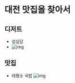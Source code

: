 # 대전 맛집을 찾아서

## 디저트
-  성심당
-  ![img](https://ak-d.tripcdn.com/images/1i63l22347kts2dsh31FB.jpg?proc=source/trip)

## 맛집
- 태평소 국밥
  ![img](https://thingool123.godohosting.com/data/goods/21/07/29/1000021873/1000021873_detail_05.jpg)
